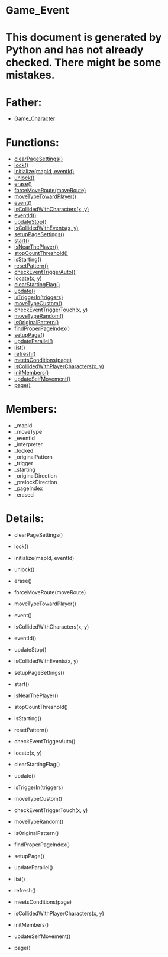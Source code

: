 Game_Event
===

# This document is generated by Python and has not already checked. There might be some mistakes.

# Father:
* [Game_Character](Game_Character.md)


# Functions:
* [clearPageSettings()](#clearPageSettings)
* [lock()](#lock)
* [initialize(mapId, eventId)](#initialize)
* [unlock()](#unlock)
* [erase()](#erase)
* [forceMoveRoute(moveRoute)](#forceMoveRoute)
* [moveTypeTowardPlayer()](#moveTypeTowardPlayer)
* [event()](#event)
* [isCollidedWithCharacters(x, y)](#isCollidedWithCharacters)
* [eventId()](#eventId)
* [updateStop()](#updateStop)
* [isCollidedWithEvents(x, y)](#isCollidedWithEvents)
* [setupPageSettings()](#setupPageSettings)
* [start()](#start)
* [isNearThePlayer()](#isNearThePlayer)
* [stopCountThreshold()](#stopCountThreshold)
* [isStarting()](#isStarting)
* [resetPattern()](#resetPattern)
* [checkEventTriggerAuto()](#checkEventTriggerAuto)
* [locate(x, y)](#locate)
* [clearStartingFlag()](#clearStartingFlag)
* [update()](#update)
* [isTriggerIn(triggers)](#isTriggerIn)
* [moveTypeCustom()](#moveTypeCustom)
* [checkEventTriggerTouch(x, y)](#checkEventTriggerTouch)
* [moveTypeRandom()](#moveTypeRandom)
* [isOriginalPattern()](#isOriginalPattern)
* [findProperPageIndex()](#findProperPageIndex)
* [setupPage()](#setupPage)
* [updateParallel()](#updateParallel)
* [list()](#list)
* [refresh()](#refresh)
* [meetsConditions(page)](#meetsConditions)
* [isCollidedWithPlayerCharacters(x, y)](#isCollidedWithPlayerCharacters)
* [initMembers()](#initMembers)
* [updateSelfMovement()](#updateSelfMovement)
* [page()](#page)

# Members:
* _mapId
* _moveType
* _eventId
* _interpreter
* _locked
* _originalPattern
* _trigger
* _starting
* _originalDirection
* _prelockDirection
* _pageIndex
* _erased

# Details:
<p id=clearPageSettings></p>

* clearPageSettings()
	

<p id=lock></p>

* lock()
	

<p id=initialize></p>

* initialize(mapId, eventId)
	

<p id=unlock></p>

* unlock()
	

<p id=erase></p>

* erase()
	

<p id=forceMoveRoute></p>

* forceMoveRoute(moveRoute)
	

<p id=moveTypeTowardPlayer></p>

* moveTypeTowardPlayer()
	

<p id=event></p>

* event()
	

<p id=isCollidedWithCharacters></p>

* isCollidedWithCharacters(x, y)
	

<p id=eventId></p>

* eventId()
	

<p id=updateStop></p>

* updateStop()
	

<p id=isCollidedWithEvents></p>

* isCollidedWithEvents(x, y)
	

<p id=setupPageSettings></p>

* setupPageSettings()
	

<p id=start></p>

* start()
	

<p id=isNearThePlayer></p>

* isNearThePlayer()
	

<p id=stopCountThreshold></p>

* stopCountThreshold()
	

<p id=isStarting></p>

* isStarting()
	

<p id=resetPattern></p>

* resetPattern()
	

<p id=checkEventTriggerAuto></p>

* checkEventTriggerAuto()
	

<p id=locate></p>

* locate(x, y)
	

<p id=clearStartingFlag></p>

* clearStartingFlag()
	

<p id=update></p>

* update()
	

<p id=isTriggerIn></p>

* isTriggerIn(triggers)
	

<p id=moveTypeCustom></p>

* moveTypeCustom()
	

<p id=checkEventTriggerTouch></p>

* checkEventTriggerTouch(x, y)
	

<p id=moveTypeRandom></p>

* moveTypeRandom()
	

<p id=isOriginalPattern></p>

* isOriginalPattern()
	

<p id=findProperPageIndex></p>

* findProperPageIndex()
	

<p id=setupPage></p>

* setupPage()
	

<p id=updateParallel></p>

* updateParallel()
	

<p id=list></p>

* list()
	

<p id=refresh></p>

* refresh()
	

<p id=meetsConditions></p>

* meetsConditions(page)
	

<p id=isCollidedWithPlayerCharacters></p>

* isCollidedWithPlayerCharacters(x, y)
	

<p id=initMembers></p>

* initMembers()
	

<p id=updateSelfMovement></p>

* updateSelfMovement()
	

<p id=page></p>

* page()
	

